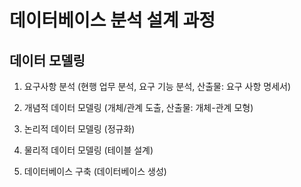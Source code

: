 # 데이터베이스 분석 설계 과정

## 데이터 모델링

1. 요구사항 분석 (현행 업무 분석, 요구 기능 분석, 산출물: 요구 사항 명세서)

2. 개념적 데이터 모델링 (개체/관계 도출, 산출물: 개체-관계 모형)

3. 논리적 데이터 모델링 (정규화)

4. 물리적 데이터 모델링 (테이블 설계)

5. 데이터베이스 구축 (데이터베이스 생성)



